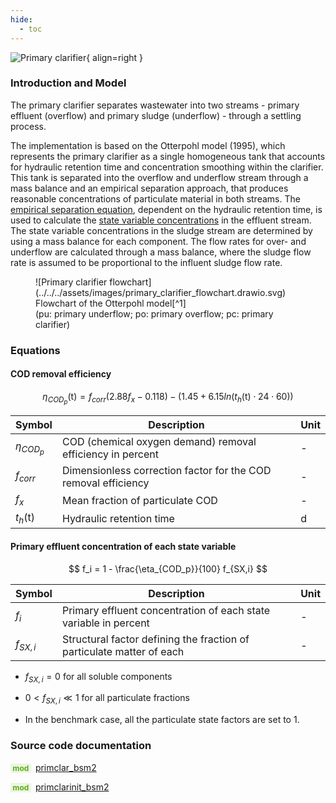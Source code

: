 ```yaml
---
hide:
  - toc
---
```


![Primary clarifier](../../../assets/icons/bsm2python/primary-clarifier.svg){ align=right }

### Introduction and Model

The primary clarifier separates wastewater into two streams - primary effluent (overflow) and primary sludge (underflow) - through a settling process.

The implementation is based on the Otterpohl model (1995), which represents the primary clarifier as a single homogeneous tank that accounts for hydraulic retention time and concentration smoothing within the clarifier. This tank is separated into the overflow and underflow stream through a mass balance and an empirical separation approach, that produces reasonable concentrations of particulate material in both streams. The [empirical separation equation](#cod-removal-efficiency), dependent on the hydraulic retention time, is used to calculate the [state variable concentrations](#primary-effluent-concentration-of-each-state-variable) in the effluent stream. The state variable concentrations in the sludge stream are determined by using a mass balance for each component. The flow rates for over- and underflow are calculated through a mass balance, where the sludge flow rate is assumed to be proportional to the influent sludge flow rate.

<figure markdown="span">
  ![Primary clarifier flowchart](../../../assets/images/primary_clarifier_flowchart.drawio.svg)
  <figcaption markdown="1">Flowchart of the Otterpohl model[^1]<br>(pu: primary underflow; po: primary overflow; pc: primary clarifier)</figcaption>
</figure>


### Equations

#### COD removal efficiency

$$
\eta_{COD_p}(\mathrm{t}) = f_{corr}(2.88 f_x - 0.118) - (1.45 + 6.15 ln( t_h(\mathrm{t}) \cdot 24 \cdot 60))
$$

| Symbol | Description | Unit |
| ------ | ----------- | ---- |
| $\eta_{COD_p}$ | COD (chemical oxygen demand) removal efficiency in percent | - |
| $f_{corr}$ | Dimensionless correction factor for the COD removal efficiency | - |
| $f_x$  | Mean fraction of particulate COD | - |
| $t_h(\mathrm{t})$ | Hydraulic retention time | d |


#### Primary effluent concentration of each state variable

$$
f_i = 1 - \frac{\eta_{COD_p}}{100} f_{SX,i}
$$

| Symbol | Description | Unit |
| ------ | ----------- | ---- |
| $f_i$  | Primary effluent concentration of each state variable in percent | - |
| $f_{SX,i}$ | Structural factor defining the fraction of particulate matter of each | - |

- $f_{SX,i} = 0$ for all soluble components

- $0 < f_{SX,i} \ll 1$ for all particulate fractions

- In the benchmark case, all the particulate state factors are set to 1.


### Source code documentation

<span style=
  "color: #5cad0f;
  font-weight: bold;
  font-size: .85em;
  background-color: #5cad0f1a;
  padding: 0 .3em;
  border-radius: .1rem;
  margin-right: 0.2rem;">
mod</span> [primclar_bsm2](/reference/bsm2_python/bsm2/primclar_bsm2)

<span style=
  "color: #5cad0f;
  font-weight: bold;
  font-size: .85em;
  background-color: #5cad0f1a;
  padding: 0 .3em;
  border-radius: .1rem;
  margin-right: 0.2rem;">
mod</span> [primclarinit_bsm2](/reference/bsm2_python/bsm2/init/primclarinit_bsm2)


[^1]: [Benchmarking of Control Strategies for Wastewater Treatment Plants](https://iwaponline.com/ebooks/book-pdf/650794/wio9781780401171.pdf), chap. 4.2.4.1 Primary clarifier
[^2]: [Benchmark Simulation Model no. 2 (BSM2)](http://iwa-mia.org/wp-content/uploads/2022/09/TR3_BSM_TG_Tech_Report_no_3_BSM2_General_Description.pdf), chap. 4. Modeling of the primary clarifier
